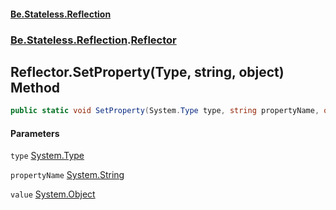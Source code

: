 #### [Be.Stateless.Reflection](README.md 'README')
### [Be.Stateless.Reflection](Be.Stateless.Reflection.md 'Be.Stateless.Reflection').[Reflector](Reflector.md 'Be.Stateless.Reflection.Reflector')

## Reflector.SetProperty(Type, string, object) Method

```csharp
public static void SetProperty(System.Type type, string propertyName, object value);
```
#### Parameters

<a name='Be.Stateless.Reflection.Reflector.SetProperty(System.Type,string,object).type'></a>

`type` [System.Type](https://docs.microsoft.com/en-us/dotnet/api/System.Type 'System.Type')

<a name='Be.Stateless.Reflection.Reflector.SetProperty(System.Type,string,object).propertyName'></a>

`propertyName` [System.String](https://docs.microsoft.com/en-us/dotnet/api/System.String 'System.String')

<a name='Be.Stateless.Reflection.Reflector.SetProperty(System.Type,string,object).value'></a>

`value` [System.Object](https://docs.microsoft.com/en-us/dotnet/api/System.Object 'System.Object')